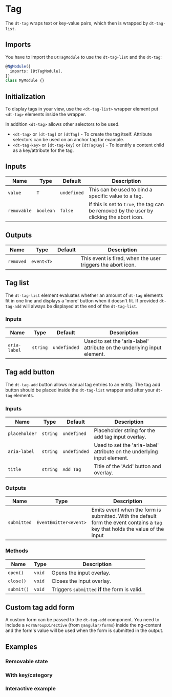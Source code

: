 # Tag

<ba-ux-snippet name="tag-intro"></ba-ux-snippet>

The `dt-tag` wraps text or key-value pairs, which then is wrapped by
`dt-tag-list`.

<ba-live-example name="DtExampleTagDefault"></ba-live-example>

## Imports

You have to import the `DtTagModule` to use the `dt-tag-list` and the `dt-tag`:

```typescript
@NgModule({
  imports: [DtTagModule],
})
class MyModule {}
```

## Initialization

To display tags in your view, use the `<dt-tag-list>` wrapper element put
`<dt-tag>` elements inside the wrapper.

In addition `<dt-tag>` allows other selectors to be used.

- `<dt-tag>` or `[dt-tag]` or `[dtTag]` - To create the tag itself. Attribute
  selectors can be used on an anchor tag for example.
- `<dt-tag-key>` or `[dt-tag-key]` or `[dtTagKey]` - To identify a content child
  as a key/attribute for the tag.

## Inputs

| Name        | Type      | Default     | Description                                                                              |
| ----------- | --------- | ----------- | ---------------------------------------------------------------------------------------- |
| `value`     | `T`       | `undefined` | This can be used to bind a specific value to a tag.                                      |
| `removable` | `boolean` | `false`     | If this is set to `true`, the tag can be removed by the user by clicking the abort icon. |

## Outputs

| Name      | Type       | Default | Description                                                 |
| --------- | ---------- | ------- | ----------------------------------------------------------- |
| `removed` | `event<T>` |         | This event is fired, when the user triggers the abort icon. |

## Tag list

The `dt-tag-list` element evaluates whether an amount of `dt-tag` elements fit
in one line and displays a 'more' button when it doesn't fit. If provided
`dt-tag-add` will always be displayed at the end of the `dt-tag-list`.

### Inputs

| Name         | Type     | Default      | Description                                                             |
| ------------ | -------- | ------------ | ----------------------------------------------------------------------- |
| `aria-label` | `string` | `undefinded` | Used to set the 'aria-label' attribute on the underlying input element. |

## Tag add button

The `dt-tag-add` button allows manual tag entries to an entity. The tag add
button should be placed inside the `dt-tag-list` wrapper and after your `dt-tag`
elements.

<ba-live-example name="DtExampleTagListWithTagAdd"></ba-live-example>

### Inputs

| Name          | Type     | Default      | Description                                                             |
| ------------- | -------- | ------------ | ----------------------------------------------------------------------- |
| `placeholder` | `string` | `undefined`  | Placeholder string for the add tag input overlay.                       |
| `aria-label`  | `string` | `undefinded` | Used to set the 'aria-label' attribute on the underlying input element. |
| `title`       | `string` | `Add Tag`    | Title of the 'Add' button and overlay.                                  |

### Outputs

| Name        | Type                  | Description                                                                                                                    |
| ----------- | --------------------- | ------------------------------------------------------------------------------------------------------------------------------ |
| `submitted` | `EventEmitter<event>` | Emits event when the form is submitted. With the default form the event contains a `tag` key that holds the value of the input |

### Methods

| Name       | Type   | Description                                    |
| ---------- | ------ | ---------------------------------------------- |
| `open()`   | `void` | Opens the input overlay.                       |
| `close()`  | `void` | Closes the input overlay.                      |
| `submit()` | `void` | Triggers `submitted` **if** the form is valid. |

## Custom tag add form

A custom form can be passed to the `dt-tag-add` component. You need to include a
`FormGroupDirective` (from `@angular/forms`) inside the ng-content and the
form's value will be used when the form is submitted in the output.

<ba-live-example name="DtExampleCustomAddFormTag"></ba-live-example>

## Examples

### Removable state

<ba-live-example name="DtExampleTagRemovable"></ba-live-example>

### With key/category

<ba-live-example name="DtExampleTagKey"></ba-live-example>

### Interactive example

<ba-live-example name="DtExampleTagInteractive"></ba-live-example>
